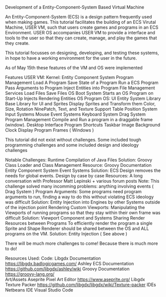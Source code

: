 Development of a Entity-Component-System Based Virtual Machine

An Entity-Component-System (ECS) is a design pattern frequently used when making games. This tutorial facilitates the building of an ECS Virutal Machine, USER VM, such that users create games and programs in an ECS Environment. USER OS accompanies USER VM to provide a interface and tools to the user so that they can create, manage, and play the games that they create. 

This tutorial focusses on designing, developing, and testing these systems, in hope to have a working environment for the user in the future.

As of May 15th these features of the VM and OS were implemented

Features
	USER VM:
		Kernel:
			Entity Component System Program Management
				Load A Program
				Save State of a Program
				Run a ECS Program
				Pass Arguments to Program
				Inject Entities into Program
			File Management Services
				Load Files
				Save Files
			OS Boot System
				Starts an OS Program on Start-Up 
				Injects Rendering Entities OS Program
		OS:
			UI Entity System Library
				Base Library for UI and Sprites
					Display Sprites and Transform them
						Color, Size, Rotation
					NinePatch, Text, and Texture Support
					Table Position System
				Input Systems
					Mouse Event Systems
					Keyboard System
					Drag System
			Program Management
				Compile and Run a program in a draggable frame 					(window).
			Desktop Interface
				Program Shortcuts
				Taskbar
				Image Background
				Clock Display
				Program Frames ( Windows )
        
This tutorial did not exist without challenges. Some included tough programming challenges and some included design and ideology challenges

Notable Challenges:
	Runtime Compilation of Java Files
		Solution: Groovy Class Loader and Class Management
		Resource: Groovy Documentation
	Entity Component System Event Systems
		Solution: ECS Design removes the needs for global events. 			Design by case by case
		Resources: A long conversation with Professor Matt Lepinski + 			various forum posts 
		Note: This challenge solved many incomming problems: 				anything involving events ( Drag System )
	Program Arguments: 
		Some programs need program arguments to run, finding a way 		to do this without violating ECS ideology was difficult
		Solution:	 Entity Injection into Engines by other Systems outside 		of the injection point
	Rendering Custom Viewports:
		Manipulating the Viewports of running programs so that they stay 		within their own frame was difficult
		Solution: Viewport Component and Systems
	Sharing Render Resources between Programs
		To efficiently render the program a single Sprite and Shape 			Renderer should be shared between the OS and ALL programs 		on the VM. 
		Solution: Entity Injection ( See above )

There will be much more challenges to come!
Because there is much more to do!

Resources Used:
	Code:
		Libgdx Documentation https://libgdx.badlogicgames.com/
		Ashley ECS Documentation https://github.com/libgdx/ashley/wiki
		Groovy Documentation https://groovy-lang.org/	
	Art/Assets 
		Aseprite Pixel Art Editor  https://www.aseprite.org/
		Libgdx Texture Packer https://github.com/libgdx/libgdx/wiki/Texture-packer
	IDEs
		Netbeans IDE
		Visual Studio Code
